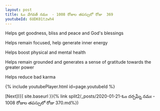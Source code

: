 ```yaml
---
layout: post
title: ఓం వేగవతే నమః  - 1008 రోజుల తపస్సులో రోజు  369
youtubeId: 6UDK01tzwh4
---
```

 
 
Helps get goodness, bliss and peace and God's blessings
 
Helps remain focused, help generate inner energy 
 
Helps boost physical and mental health 
 
Helps remain grounded and generates a sense of gratitude towards the greater power 
 
Helps reduce bad karma
 
 
 
 


{% include youtubePlayer.html id=page.youtubeId %}
 
[Next]({{ site.baseurl }}{% link  split2/_posts/2020-01-21-ఓం దర్పఘ్నే నమః  - 1008 రోజుల తపస్సులో రోజు  370.md%})
 
